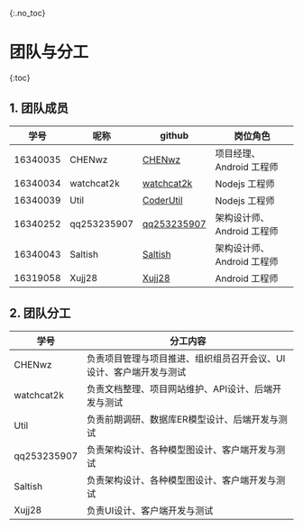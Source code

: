 {:.no_toc}

# 团队与分工
  
{:toc}

## 1. 团队成员
| 学号 | 呢称 | github | 岗位角色 |
|--|--|--|--|
| 16340035 | CHENwz | [CHENwz](https://github.com/CHENwz) | 项目经理、Android 工程师 |
| 16340034 | watchcat2k | [watchcat2k](https://github.com/watchcat2k) | Nodejs 工程师 |
| 16340039 | Util | [CoderUtil](https://github.com/CoderUtil) | Nodejs 工程师 |
| 16340252 | qq253235907 | [qq253235907](https://github.com/qq253235907) | 架构设计师、Android 工程师 |
| 16340043 | Saltish | [Saltish](https://github.com/Saltish) | 架构设计师、Android 工程师 |
| 16319058 | Xujj28 | [Xujj28](https://github.com/Xujj28) | Android 工程师 |

## 2. 团队分工
| 学号 | 分工内容 |
|--|--|
| CHENwz | 负责项目管理与项目推进、组织组员召开会议、UI设计、客户端开发与测试 |
| watchcat2k | 负责文档整理、项目网站维护、API设计、后端开发与测试 |
| Util | 负责前期调研、数据库ER模型设计、后端开发与测试 |
| qq253235907 | 负责架构设计、各种模型图设计、客户端开发与测试 |
| Saltish | 负责架构设计、各种模型图设计、客户端开发与测试 |
| Xujj28 | 负责UI设计、客户端开发与测试 |
